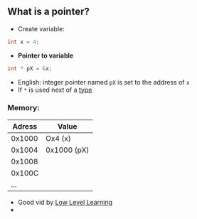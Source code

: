 ## What is a pointer?


- Create variable:
```c
int x = 4;
```


- **Pointer to variable**
```c
int * pX = &x;
```

- English: integer pointer named `pX` is set to the address of `x`
- If `*` is used next of a [type](computer-science/docs/c/types.md) 

### Memory:

| Adress | Value       |
| ------ | ----------- |
| 0x1000 | Ox4 (x)     |
| 0x1004 | 0x1000 (pX) |
| 0x1008 |             |
| 0x100C |             |
| ...    |             |






- Good vid by [Low Level Learning](https://www.youtube.com/watch?v=2ybLD6_2gKM&t=438s)
- 